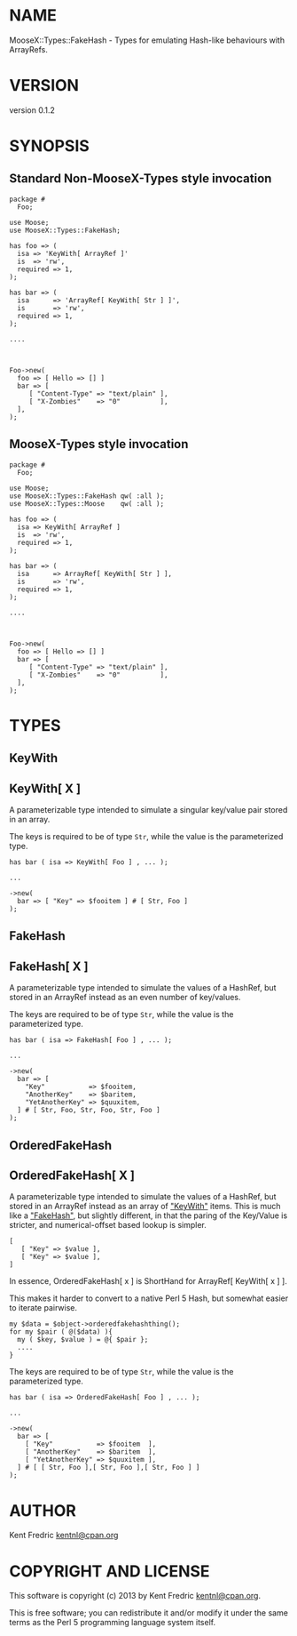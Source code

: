 # NAME

MooseX::Types::FakeHash - Types for emulating Hash-like behaviours with ArrayRefs.

# VERSION

version 0.1.2

# SYNOPSIS

## Standard Non-MooseX-Types style invocation

    package #
      Foo;

    use Moose;
    use MooseX::Types::FakeHash;

    has foo => (
      isa => 'KeyWith[ ArrayRef ]'
      is  => 'rw',
      required => 1,
    );

    has bar => (
      isa      => 'ArrayRef[ KeyWith[ Str ] ]',
      is       => 'rw',
      required => 1,
    );

    ....



    Foo->new(
      foo => [ Hello => [] ]
      bar => [
         [ "Content-Type" => "text/plain" ],
         [ "X-Zombies"    => "0"          ],
      ],
    );

## MooseX-Types style invocation

    package #
      Foo;

    use Moose;
    use MooseX::Types::FakeHash qw( :all );
    use MooseX::Types::Moose    qw( :all );

    has foo => (
      isa => KeyWith[ ArrayRef ]
      is  => 'rw',
      required => 1,
    );

    has bar => (
      isa      => ArrayRef[ KeyWith[ Str ] ],
      is       => 'rw',
      required => 1,
    );

    ....



    Foo->new(
      foo => [ Hello => [] ]
      bar => [
         [ "Content-Type" => "text/plain" ],
         [ "X-Zombies"    => "0"          ],
      ],
    );

# TYPES

## KeyWith

## KeyWith\[ X \]

A parameterizable type intended to simulate a singular key/value pair stored in an array.

The keys is required to be of type `Str`, while the value is the parameterized type.

    has bar ( isa => KeyWith[ Foo ] , ... );

    ...

    ->new(
      bar => [ "Key" => $fooitem ] # [ Str, Foo ]
    );

## FakeHash

## FakeHash\[ X \]

A parameterizable type intended to simulate the values of a HashRef, but stored in an ArrayRef instead
as an even number of key/values.

The keys are required to be of type `Str`, while the value is the parameterized type.

    has bar ( isa => FakeHash[ Foo ] , ... );

    ...

    ->new(
      bar => [
        "Key"           => $fooitem,
        "AnotherKey"    => $baritem,
        "YetAnotherKey" => $quuxitem,
      ] # [ Str, Foo, Str, Foo, Str, Foo ]
    );

## OrderedFakeHash

## OrderedFakeHash\[ X \]

A parameterizable type intended to simulate the values of a HashRef, but stored in an ArrayRef instead
as an array of ["KeyWith"](#KeyWith) items. This is much like a ["FakeHash"](#FakeHash), but slightly different, in that the paring of the Key/Value is stricter,
and numerical-offset based lookup is simpler.

    [
       [ "Key" => $value ],
       [ "Key" => $value ],
    ]

In essence, OrderedFakeHash\[ x \] is ShortHand for ArrayRef\[ KeyWith\[ x \] \].

This makes it harder to convert to a native Perl 5 Hash, but somewhat easier to iterate pairwise.

    my $data = $object->orderedfakehashthing();
    for my $pair ( @($data) ){
      my ( $key, $value ) = @{ $pair };
      ....
    }

The keys are required to be of type `Str`, while the value is the parameterized type.

    has bar ( isa => OrderedFakeHash[ Foo ] , ... );

    ...

    ->new(
      bar => [
        [ "Key"           => $fooitem  ],
        [ "AnotherKey"    => $baritem  ],
        [ "YetAnotherKey" => $quuxitem ],
      ] # [ [ Str, Foo ],[ Str, Foo ],[ Str, Foo ] ]
    );

# AUTHOR

Kent Fredric <kentnl@cpan.org>

# COPYRIGHT AND LICENSE

This software is copyright (c) 2013 by Kent Fredric <kentnl@cpan.org>.

This is free software; you can redistribute it and/or modify it under
the same terms as the Perl 5 programming language system itself.
